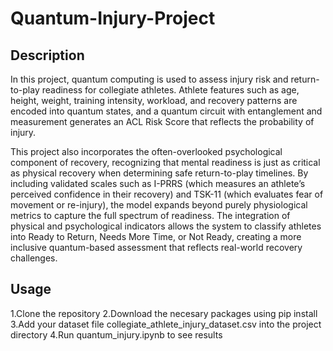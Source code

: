 # Quantum-Injury-Project

## Description
In this project, quantum computing is used to assess injury risk and return-to-play readiness for collegiate athletes. Athlete features such as age, height, weight, training intensity, workload, and recovery patterns are encoded into quantum states, and a quantum circuit with entanglement and measurement generates an ACL Risk Score that reflects the probability of injury.

This project also incorporates the often-overlooked psychological component of recovery, recognizing that mental readiness is just as critical as physical recovery when determining safe return-to-play timelines. By including validated scales such as I-PRRS (which measures an athlete’s perceived confidence in their recovery) and TSK-11 (which evaluates fear of movement or re-injury), the model expands beyond purely physiological metrics to capture the full spectrum of readiness. The integration of physical and psychological indicators allows the system to classify athletes into Ready to Return, Needs More Time, or Not Ready, creating a more inclusive quantum-based assessment that reflects real-world recovery challenges.


## Usage

1.Clone the repository
2.Download the necesary packages using pip install
3.Add your dataset file collegiate_athlete_injury_dataset.csv into the project directory
4.Run quantum_injury.ipynb to see results
